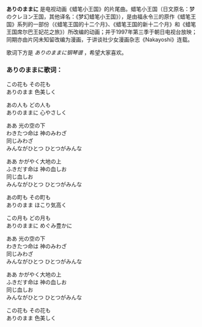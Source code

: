 

**ありのままに**
是电视动画《蜡笔小王国》的片尾曲。蜡笔小王国（日文原名：梦のクレヨン王国，其他译名：《梦幻蜡笔小王国》），是由福永令三的原作《蜡笔王国》系列的一部份（《蜡笔王国的十二个月》、《蜡笔王国的新十二个月》和《蜡笔王国席尔巴王妃花之旅》）所改编的动画；并于1997年第三季于朝日电视台放映；同期亦由片冈未知留改编为漫画，于讲谈社少女漫画杂志《Nakayoshi》连载。

  
歌词下方是 _ありのままに钢琴谱_ ，希望大家喜欢。

### ありのままに歌词：

この花も その花も  
ありのまま 色美しく

あの人も どの人も  
ありのままに 心やさしく

ああ 光の空の下  
わきたつ命は 神のみわざ  
同じみわざ  
みんながひとつ ひとつがみんな

ああ かがやく大地の上  
ふきだす命は 神の血しお  
同じ血しお  
みんながひとつ ひとつがみんな

あの町も その町も  
ありのまま ほこり気高く

この月も どの月も  
ありのままに めぐみ豊かに

ああ 光の空の下  
わきたつ命は 神のみわざ  
同じみわざ  
みんながひとつ ひとつがみんな

ああ かがやく大地の上  
ふきだす命は 神の血しお  
同じ血しお  
みんながひとつ ひとつがみんな

この花も その花も  
ありのまま 色美しく

